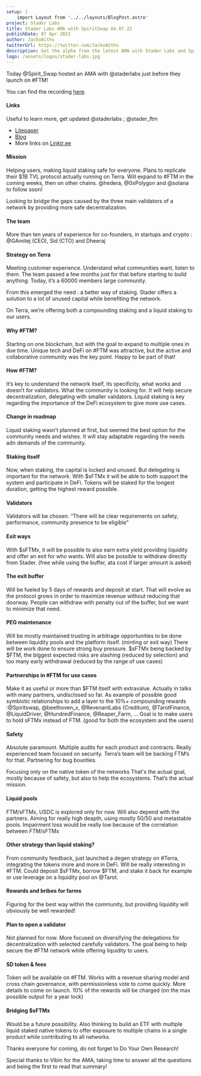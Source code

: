 ```yaml
---
setup: |
    import Layout from '../../layouts/BlogPost.astro'
project: Stader Labs
title: Stader Labs AMA with SpiritSwap 04.07.22
publishDate: 07 Apr 2022
author: JacksWiths
twitterUrl: https://twitter.com/JacksWiths
description: Get the alpha from the latest AMA with Stader Labs and SpiritSwap! Learn about Stader, their strategy, latest developments, and more! Notes provided by JacksWiths.
logo: /assets/logos/stader-labs.jpg
---
```


<p>Today @Spirit_Swap hosted an AMA with @staderlabs just before they launch on #FTM!</p>

<p>You can find the recording <a href="https://cdn.discordapp.com/attachments/960937480461373460/961700303835631646/SpiritSwap_X_Stader_Labs_AMA.mp3" target="_blank">here</a>.
</p>

#### Links

Useful to learn more, get updated
@staderlabs ; @stader_ftm

-   <a href="https://staderlabs-docs.s3.amazonaws.com/Stader_Litepaper.pdf" target="_blank">Litepaper</a>
-   <a href="https://blog.staderlabs.com/" target="_blank">Blog</a>
-   More links on <a href="https://linktr.ee/staderlabs" target="_blank">Linktr.ee</a>

#### Mission

Helping users, making liquid staking safe for everyone. Plans to replicate their $1B TVL protocol actually running on Terra. Will expand to #FTM in the coming weeks, then on other chains. @hedera, @0xPolygon and @solana to follow soon!

Looking to bridge the gaps caused by the three main validators of a network by providing more safe decentralization.

#### The team

More than ten years of experience for co-founders, in startups and crypto : @GAmitej (CEO), Sid (CTO) and Dheeraj

#### Strategy on Terra

Meeting customer experience.
Understand what communities want, listen to them. The team passed a few months just for that before starting to build anything. Today, it’s a 60000 members large community.

From this emerged the need : a better way of staking.
Stader offers a solution to a lot of unused capital while benefiting the network.

On Terra, we’re offering both a compounding staking and a liquid staking to our users.

#### Why #FTM?

Starting on one blockchain, but with the goal to expand to multiple ones in due time.
Unique tech and DeFi on #FTM was attractive, but the active and collaborative community was the key point.
Happy to be part of that!

#### How #FTM?

It’s key to understand the network itself, its specificity, what works and doesn’t for validators. What the community is looking for.
It will help secure decentralization, delegating with smaller validators.
Liquid staking is key regarding the importance of the DeFi ecosystem to give more use cases.

#### Change in roadmap

Liquid staking wasn’t planned at first, but seemed the best option for the community needs and wishes. It will stay adaptable regarding the needs adn demands of the community.

#### Staking itself

Now, when staking, the capital is locked and unused. But delegating is important for the network. With $sFTMx it will be able to both support the system and participate in DeFi.
Tokens will be staked for the longest duration, getting the highest reward possible.

#### Validators

Validators will be chosen. “There will be clear requirements on safety, performance, community presence to be eligible”

#### Exit ways

With $sFTMx, it will be possible to also earn extra yield providing liquidity and offer an exit for who wants.
Will also be possible to withdraw directly from Stader. (free while using the buffer, ata cost if larger amount is asked)

#### The exit buffer

Will be fueled by 5 days of rewards and deposit at start. That will evolve as the protocol grows in order to maximize revenue without reducing that doorway. People can withdraw with penalty out of the buffer, but we want to minimize that need.

#### PEG maintenance

Will be mostly maintained trusting in arbitrage opportunities to be done between liquidity pools and the platform itself. (minting or exit way)
There will be work done to ensure strong buy pressure.
$sFTMx being backed by $FTM, the biggest expected risks are slashing (reduced by selection) and too many early withdrawal (reduced by the range of use cases)

#### Partnerships in #FTM for use cases

Make it as useful or more than $FTM itself with extravalue.
Actually in talks with many partners, undisclosed so far.
As example of possible good symbiotic relationships to add a layer to the 10%+ compounding rewards :@Spiritswap, @beethoven_x, @RevenantLabs (Creditum), @TarotFinance, @LiquidDriver, @HundredFinance, @Reaper_Farm, …
Goal is to make users to hold sFTMx instead of FTM. (good for both the ecosystem and the users)

#### Safety

Absolute paramount.
Multiple audits for each product and contracts.
Really experienced team focused on security. Terra’s team will be backing FTM’s for that.
Partnering for bug bounties.

Focusing only on the native token of the networks
That's the actual goal, mostly because of safety, but also to help the ecosystems. That’s the actual mission.

#### Liquid pools

FTM/sFTMx, USDC is explored only for now. Will also depend with the partners.
Aiming for really high deapth, using mostly 50/50 and metastable pools. Impairment loss would be really low because of the correlation between $FTM/$sFTMx

#### Other strategy than liquid staking?

From community feedback, just launched a degen strategy on #Terra, integrating the tokens more and more in DeFi. Will be really interesting in #FTM. Could deposit $sFTMx, borrow $FTM, and stake it back for example or use leverage on a liquidity pool on @Tarot.

#### Rewards and bribes for farms

Figuring for the best way within the community, but providing liquidity will obviously be well rewarded!

#### Plan to open a validator

Not planned for now. More focused on diversifying the delegations for decentralization with selected carefully validators. The goal being to help secure the #FTM network while offering liquidity to users.

#### SD token & fees

Token will be available on #FTM.
Works with a revenue sharing model and cross chain governance, with permissionless vote to come quickly. More details to come on launch.
10% of the rewards will be charged (on the max possible output for a year lock)

#### Bridging $sFTMx

Would be a future possibility. Also thinking to build an ETF with multiple liquid staked native tokens to offer exposure to multiple chains in a single product while contributing to all networks.

Thanks everyone for coming, do not forget to Do Your Own Research!

Special thanks to Vibin for the AMA, taking time to answer all the questions and being the first to read that summary!
